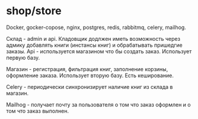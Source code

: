 # shop/store
Docker, gocker-copose, nginx, postgres, redis, rabbitmq, celery, mailhog.

Склад - admin и api. Кладовщик додлжен иметь возможность через адмику добавлять книги (инстансы книг) и обрабатывать пришедгие заказы. Api - используется магазином что бы создать заказ. Использует первую базу.

Магазин - регистрация, фильтрация книг, заполнение корзины, оформление заказа. Использует вторую базу. Есть кеширование.

Celery - периодически синхронизирует наличие книг из склада в магазин.

Mailhog - получает почту за пользователя о том что заказ оформлен и о том что заказ выполнен.